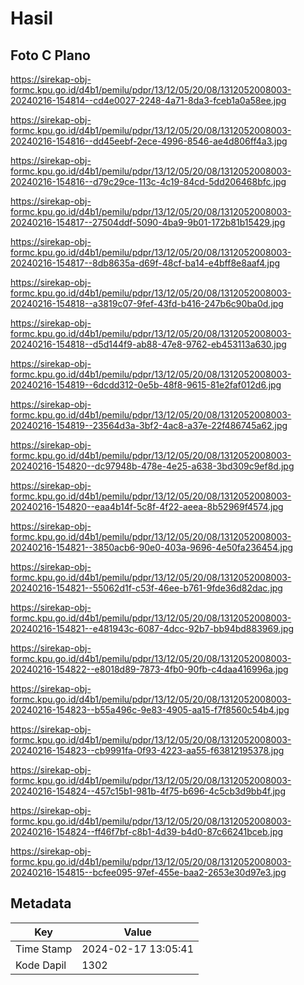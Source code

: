 # Hasil

## Foto C Plano

https://sirekap-obj-formc.kpu.go.id/d4b1/pemilu/pdpr/13/12/05/20/08/1312052008003-20240216-154814--cd4e0027-2248-4a71-8da3-fceb1a0a58ee.jpg

https://sirekap-obj-formc.kpu.go.id/d4b1/pemilu/pdpr/13/12/05/20/08/1312052008003-20240216-154816--dd45eebf-2ece-4996-8546-ae4d806ff4a3.jpg

https://sirekap-obj-formc.kpu.go.id/d4b1/pemilu/pdpr/13/12/05/20/08/1312052008003-20240216-154816--d79c29ce-113c-4c19-84cd-5dd206468bfc.jpg

https://sirekap-obj-formc.kpu.go.id/d4b1/pemilu/pdpr/13/12/05/20/08/1312052008003-20240216-154817--27504ddf-5090-4ba9-9b01-172b81b15429.jpg

https://sirekap-obj-formc.kpu.go.id/d4b1/pemilu/pdpr/13/12/05/20/08/1312052008003-20240216-154817--8db8635a-d69f-48cf-ba14-e4bff8e8aaf4.jpg

https://sirekap-obj-formc.kpu.go.id/d4b1/pemilu/pdpr/13/12/05/20/08/1312052008003-20240216-154818--a3819c07-9fef-43fd-b416-247b6c90ba0d.jpg

https://sirekap-obj-formc.kpu.go.id/d4b1/pemilu/pdpr/13/12/05/20/08/1312052008003-20240216-154818--d5d144f9-ab88-47e8-9762-eb453113a630.jpg

https://sirekap-obj-formc.kpu.go.id/d4b1/pemilu/pdpr/13/12/05/20/08/1312052008003-20240216-154819--6dcdd312-0e5b-48f8-9615-81e2faf012d6.jpg

https://sirekap-obj-formc.kpu.go.id/d4b1/pemilu/pdpr/13/12/05/20/08/1312052008003-20240216-154819--23564d3a-3bf2-4ac8-a37e-22f486745a62.jpg

https://sirekap-obj-formc.kpu.go.id/d4b1/pemilu/pdpr/13/12/05/20/08/1312052008003-20240216-154820--dc97948b-478e-4e25-a638-3bd309c9ef8d.jpg

https://sirekap-obj-formc.kpu.go.id/d4b1/pemilu/pdpr/13/12/05/20/08/1312052008003-20240216-154820--eaa4b14f-5c8f-4f22-aeea-8b52969f4574.jpg

https://sirekap-obj-formc.kpu.go.id/d4b1/pemilu/pdpr/13/12/05/20/08/1312052008003-20240216-154821--3850acb6-90e0-403a-9696-4e50fa236454.jpg

https://sirekap-obj-formc.kpu.go.id/d4b1/pemilu/pdpr/13/12/05/20/08/1312052008003-20240216-154821--55062d1f-c53f-46ee-b761-9fde36d82dac.jpg

https://sirekap-obj-formc.kpu.go.id/d4b1/pemilu/pdpr/13/12/05/20/08/1312052008003-20240216-154821--e481943c-6087-4dcc-92b7-bb94bd883969.jpg

https://sirekap-obj-formc.kpu.go.id/d4b1/pemilu/pdpr/13/12/05/20/08/1312052008003-20240216-154822--e8018d89-7873-4fb0-90fb-c4daa416996a.jpg

https://sirekap-obj-formc.kpu.go.id/d4b1/pemilu/pdpr/13/12/05/20/08/1312052008003-20240216-154823--b55a496c-9e83-4905-aa15-f7f8560c54b4.jpg

https://sirekap-obj-formc.kpu.go.id/d4b1/pemilu/pdpr/13/12/05/20/08/1312052008003-20240216-154823--cb9991fa-0f93-4223-aa55-f63812195378.jpg

https://sirekap-obj-formc.kpu.go.id/d4b1/pemilu/pdpr/13/12/05/20/08/1312052008003-20240216-154824--457c15b1-981b-4f75-b696-4c5cb3d9bb4f.jpg

https://sirekap-obj-formc.kpu.go.id/d4b1/pemilu/pdpr/13/12/05/20/08/1312052008003-20240216-154824--ff46f7bf-c8b1-4d39-b4d0-87c66241bceb.jpg

https://sirekap-obj-formc.kpu.go.id/d4b1/pemilu/pdpr/13/12/05/20/08/1312052008003-20240216-154815--bcfee095-97ef-455e-baa2-2653e30d97e3.jpg


## Metadata

| Key        | Value               |
| ---------- | ------------------- |
| Time Stamp | 2024-02-17 13:05:41 |
| Kode Dapil | 1302                |



